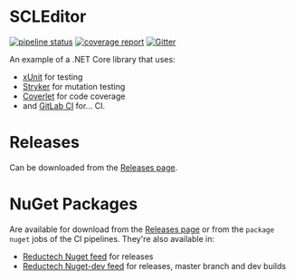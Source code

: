 # SCLEditor

[![pipeline status](https://gitlab.com/reductech/edr/scl-editor/badges/master/pipeline.svg)](https://gitlab.com/reductech/edr/scl-editor/-/commits/master)
[![coverage report](https://gitlab.com/reductech/edr/scl-editor/badges/master/coverage.svg)](https://gitlab.com/reductech/edr/scl-editor/-/commits/master)
[![Gitter](https://badges.gitter.im/reductech/community.svg)](https://gitter.im/reductech/community?utm_source=badge&utm_medium=badge&utm_campaign=pr-badge)

An example of a .NET Core library that uses:

- [xUnit](https://xunit.github.io/) for testing
- [Stryker](https://stryker-mutator.io/) for mutation testing
- [Coverlet](https://github.com/tonerdo/coverlet) for code coverage
- and [GitLab CI](https://docs.gitlab.com/ee/ci/README.html) for... CI.

# Releases

Can be downloaded from the [Releases page](https://gitlab.com/reductech/edr/scl-editor/-/releases).

# NuGet Packages

Are available for download from the [Releases page](https://gitlab.com/reductech/edr/scl-editor/-/releases)
or from the `package nuget` jobs of the CI pipelines. They're also available in:

- [Reductech Nuget feed](https://gitlab.com/reductech/nuget/-/packages) for releases
- [Reductech Nuget-dev feed](https://gitlab.com/reductech/nuget-dev/-/packages) for releases, master branch and dev builds

